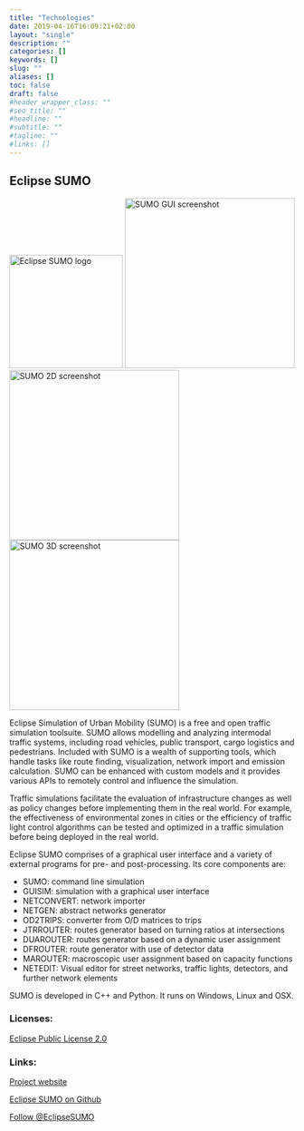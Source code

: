 ```yaml
---
title: "Technologies"
date: 2019-04-16T16:09:21+02:00
layout: "single"
description: ""
categories: []
keywords: []
slug: ""
aliases: []
toc: false
draft: false
#header_wrapper_class: ""
#seo_title: ""
#headline: ""
#subtitle: ""
#tagline: ""
#links: []
---
```


## Eclipse SUMO 
<img src="../images/logo/sumo-logo.svg" alt="Eclipse SUMO logo" width=200px style="pointer-events:none;">

<img src="../images/screenshots/SUMO-GUI.jpg" alt="SUMO GUI screenshot" width=300px style="pointer-events:none;">
<img src="../images/screenshots/SUMO-2D.png" alt="SUMO 2D screenshot" width=300px style="pointer-events:none;">
<img src="../images/screenshots/SUMO-3D.png" alt="SUMO 3D screenshot" width=300px style="pointer-events:none;">

Eclipse Simulation of Urban Mobility (SUMO) is a free and open traffic simulation toolsuite. SUMO allows modelling and analyzing intermodal traffic systems, including road vehicles, public transport, cargo logistics and pedestrians. Included with SUMO is a wealth of supporting tools, which handle tasks like route finding, visualization, network import and emission calculation. SUMO can be enhanced with custom models and it provides various APIs to remotely control and influence the simulation.

Traffic simulations facilitate the evaluation of infrastructure changes as well as policy changes before implementing them in the real world. For example, the effectiveness of environmental zones in cities or the efficiency of traffic light control algorithms can be tested and optimized in a traffic simulation before being deployed in the real world.

Eclipse SUMO comprises of a graphical user interface and a variety of external programs for pre- and post-processing. Its core components are:


* SUMO: command line simulation
* GUISIM: simulation with a graphical user interface
* NETCONVERT: network importer
* NETGEN: abstract networks generator
* OD2TRIPS: converter from O/D matrices to trips
* JTRROUTER: routes generator based on turning ratios at intersections
* DUAROUTER: routes generator based on a dynamic user assignment
* DFROUTER: route generator with use of detector data
* MAROUTER: macroscopic user assignment based on capacity functions
* NETEDIT: Visual editor for street networks, traffic lights, detectors, and further network elements

SUMO is developed in C++ and Python. It runs on Windows, Linux and OSX.

### Licenses:

<a href="https://projects.eclipse.org/license/epl-2.0">Eclipse Public License 2.0</a>

### Links:

<a href="https://eclipse.org/sumo">Project website</a>

<a href="https://github.com/eclipse/sumo">Eclipse SUMO on Github</a>

<a href="https://twitter.com/EclipseSUMO?ref_src=twsrc%5Etfw" class="twitter-follow-button" data-show-count="false">Follow @EclipseSUMO</a><script async src="https://platform.twitter.com/widgets.js" charset="utf-8"></script>

